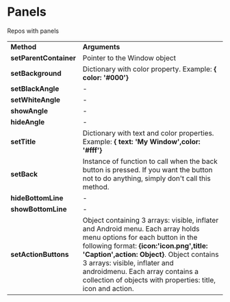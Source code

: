 Panels
======

Repos with panels


<table>
	<tr>
		<td><b>Method</b></td>
		<td><b>Arguments</b></td>
	</tr>
	<tr>
		<td><b>setParentContainer</b></td>
		<td>Pointer to the Window object</td>
	</tr>
	<tr>
		<td><b>setBackground</b></td>
		<td>Dictionary with color property. Example: <b>{ color: '#000'}</b></td>
	</tr>
	<tr>
		<td><b>setBlackAngle</b></td>
		<td>-</td>
	</tr>
	<tr>
		<td><b>setWhiteAngle</b></td>
		<td>-</td>
	</tr>
	<tr>
		<td><b>showAngle</b></td>
		<td>-</td>
	</tr>
	<tr>
		<td><b>hideAngle</b></td>
		<td>-</td>
	</tr>
	<tr>
		<td><b>setTitle</b></td>
		<td>Dictionary with text and color properties.  Example: <b>{ text: 'My Window',color: '#fff'}</b></td>
	</tr>
	<tr>
		<td><b>setBack</b></td>
		<td>Instance of function to call when the back button is pressed.  If you want the button not to do anything, simply don't call this method.</td>
	</tr>
	<tr>
		<td><b>hideBottomLine</b></td>
		<td>-</td>
	</tr>
	<tr>
		<td><b>showBottomLine</b></td>
		<td>-</td>
	</tr>
	<tr>
		<td><b>setActionButtons</td>
		<td>Object containing 3 arrays: visible, inflater and Android menu.  Each array holds menu options for each button in the following format: <b>{icon:'icon.png',title: 'Caption',action: Object}</b>.  Object contains 3 arrays: visible, inflater and androidmenu.  Each array contains a collection of objects with properties: title, icon and action.</td>
	</tr>
</table>
